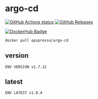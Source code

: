 # argo-cd

[![GitHub Actions status](https://github.com/opspresso/argo-cd/workflows/Build-Push/badge.svg)](https://github.com/opspresso/argo-cd/actions)
[![GitHub Releases](https://img.shields.io/github/release/opspresso/argo-cd.svg)](https://github.com/opspresso/argo-cd/releases)

[![DockerHub Badge](http://dockeri.co/image/opspresso/argo-cd)](https://hub.docker.com/r/opspresso/argo-cd/)

```bash
docker pull opspresso/argo-cd
```

## version

```
ENV VERSION v1.7.12
```

## latest

```
ENV LATEST v1.8.4
```
